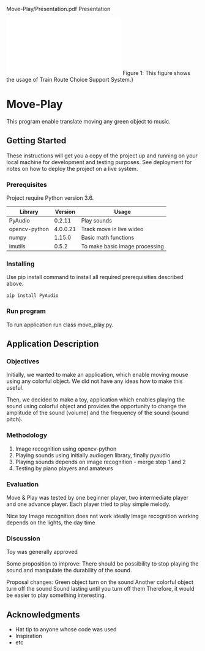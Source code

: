 Move-Play/Presentation.pdf
Presentation

![alt text](/Presentation.pdf)
 Figure 1: This figure shows the usage of Train Route Choice Support System.}
 
# Move-Play

This program enable translate moving any green object to music.

## Getting Started

These instructions will get you a copy of the project up and running on your local machine for development and testing purposes. See deployment for notes on how to deploy the project on a live system.

### Prerequisites

Project require Python version 3.6.

| Library       | Version       | Usage                           |
| ------------- | ------------- | -------------                   |
| PyAudio       | 0.2.11        | Play sounds                     |
| opencv-python | 4.0.0.21      | Track move in live wideo        |
| numpy         | 1.15.0        | Basic math functions            |
| imutils       | 0.5.2         | To make basic image processing  |



### Installing

Use pip install command to install all required prerequisities described above.

```
pip install PyAudio
```

### Run program
To run application run class move_play.py.

## Application Description

### Objectives
Initially, we wanted to make an application, which enable moving mouse using any colorful object.
We did not have any ideas how to make this useful.

Then, we decided to make a toy, application which enables playing the sound using colorful object and provides the opportunity to change the amplitude of the sound (volume) and the frequency of the sound (sound pitch).

### Methodology
1. Image recognition using opencv-python
2. Playing sounds using initially audiogen library, finally pyaudio
3. Playing sounds depends on image recognition - merge step 1 and 2
4. Testing by piano players and amateurs

### Evaluation
Move & Play was tested by one beginner player, two intermediate player and one advance player.
Each player tried to play simple melody.

Nice toy
Image recognition does not work ideally
Image recognition working depends on the lights, the day time

### Discussion
Toy was generally approved

Some proposition to improve:
There should be possibility to stop playing the sound and manipulate the durability of the sound.

Proposal changes:
Green object turn on the sound
Another colorful object turn off the sound
Sound lasting until you turn off them
Therefore, it would be easier to play something interesting.



## Acknowledgments

* Hat tip to anyone whose code was used
* Inspiration
* etc

